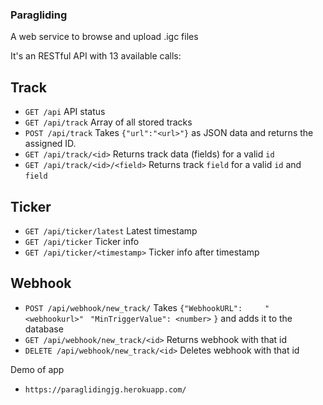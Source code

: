 ### Paragliding

A web service to browse and upload .igc files


It's an RESTful API with 13 available calls:

## Track

- `GET /api`
	API status
- `GET /api/track`
	Array of all stored tracks
- `POST /api/track`
	Takes `{"url":"<url>"}` as JSON data and returns the assigned ID.
- `GET /api/track/<id>`
	Returns track data (fields) for a valid `id`
- `GET /api/track/<id>/<field>`
	Returns track `field` for a valid `id` and `field`

## Ticker
- `GET /api/ticker/latest`
    Latest timestamp
- `GET /api/ticker`
    Ticker info
- `GET /api/ticker/<timestamp>`
    Ticker info after timestamp

## Webhook
- `POST /api/webhook/new_track/`
    Takes `{"WebhookURL":     "<webhookurl>"`
          ` "MinTriggerValue": <number>`
          `}`
    and adds it to the database
- `GET /api/webhook/new_track/<id>`
    Returns webhook with that id
- `DELETE /api/webhook/new_track/<id>`
    Deletes webhook with that id


	
Demo of app
 - `https://paraglidingjg.herokuapp.com/`
